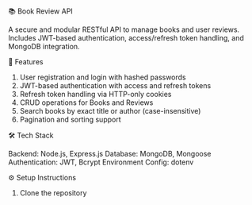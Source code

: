 📚 Book Review API

A secure and modular RESTful API to manage books and user reviews. Includes JWT-based authentication, access/refresh token handling, and MongoDB integration.

🚀 Features

1. User registration and login with hashed passwords
2. JWT-based authentication with access and refresh tokens
3. Refresh token handling via HTTP-only cookies
4. CRUD operations for Books and Reviews
5. Search books by exact title or author (case-insensitive)
6. Pagination and sorting support

🛠️ Tech Stack

Backend: Node.js, Express.js
Database: MongoDB, Mongoose
Authentication: JWT, Bcrypt
Environment Config: dotenv

⚙️ Setup Instructions

1. Clone the repository